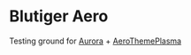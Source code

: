 # Blutiger Aero

Testing ground for [Aurora](https://github.com/ublue-os/aurora) + [AeroThemePlasma](https://gitgud.io/wackyideas/aerothemeplasma)
